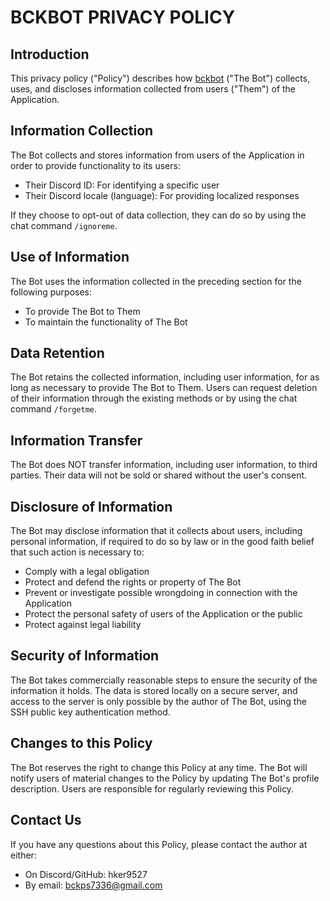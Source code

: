 # BCKBOT PRIVACY POLICY

## Introduction

This privacy policy ("Policy") describes how [bckbot](https://github.com/hker9527/bckbot) ("The Bot") collects, uses, and discloses information collected from users ("Them") of the Application.

## Information Collection

The Bot collects and stores information from users of the Application in order to provide functionality to its users:

- Their Discord ID: For identifying a specific user
- Their Discord locale (language): For providing localized responses

If they choose to opt-out of data collection, they can do so by using the chat command `/ignoreme`.

## Use of Information

The Bot uses the information collected in the preceding section for the following purposes:

- To provide The Bot to Them
- To maintain the functionality of The Bot

## Data Retention

The Bot retains the collected information, including user information, for as long as necessary to provide The Bot to Them. Users can request deletion of their information through the existing methods or by using the chat command `/forgetme`.

## Information Transfer

The Bot does NOT transfer information, including user information, to third parties. Their data will not be sold or shared without the user's consent.

## Disclosure of Information

The Bot may disclose information that it collects about users, including personal information, if required to do so by law or in the good faith belief that such action is necessary to:

- Comply with a legal obligation
- Protect and defend the rights or property of The Bot
- Prevent or investigate possible wrongdoing in connection with the Application
- Protect the personal safety of users of the Application or the public
- Protect against legal liability

## Security of Information

The Bot takes commercially reasonable steps to ensure the security of the information it holds. The data is stored locally on a secure server, and access to the server is only possible by the author of The Bot, using the SSH public key authentication method.

## Changes to this Policy

The Bot reserves the right to change this Policy at any time. The Bot will notify users of material changes to the Policy by updating The Bot's profile description. Users are responsible for regularly reviewing this Policy.

## Contact Us

If you have any questions about this Policy, please contact the author at either:

- On Discord/GitHub: hker9527
- By email: bckps7336@gmail.com